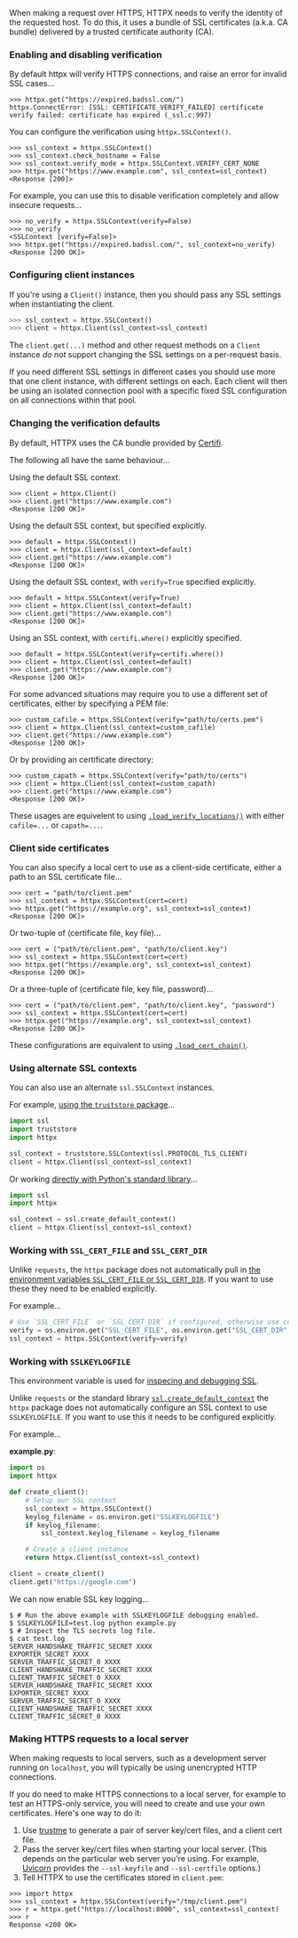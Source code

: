 When making a request over HTTPS, HTTPX needs to verify the identity of the requested host. To do this, it uses a bundle of SSL certificates (a.k.a. CA bundle) delivered by a trusted certificate authority (CA).

### Enabling and disabling verification

By default httpx will verify HTTPS connections, and raise an error for invalid SSL cases...

```pycon
>>> httpx.get("https://expired.badssl.com/")
httpx.ConnectError: [SSL: CERTIFICATE_VERIFY_FAILED] certificate verify failed: certificate has expired (_ssl.c:997)
```

You can configure the verification using `httpx.SSLContext()`.

```pycon
>>> ssl_context = httpx.SSLContext()
>>> ssl_context.check_hostname = False
>>> ssl_context.verify_mode = httpx.SSLContext.VERIFY_CERT_NONE
>>> httpx.get("https://www.example.com", ssl_context=ssl_context)
<Response [200]>
```

For example, you can use this to disable verification completely and allow insecure requests...

```pycon
>>> no_verify = httpx.SSLContext(verify=False)
>>> no_verify
<SSLContext [verify=False]>
>>> httpx.get("https://expired.badssl.com/", ssl_context=no_verify)
<Response [200 OK]>
```

### Configuring client instances

If you're using a `Client()` instance, then you should pass any SSL settings when instantiating the client.

```python
>>> ssl_context = httpx.SSLContext()
>>> client = httpx.Client(ssl_context=ssl_context)
```

The `client.get(...)` method and other request methods on a `Client` instance *do not* support changing the SSL settings on a per-request basis.

If you need different SSL settings in different cases you should use more that one client instance, with different settings on each. Each client will then be using an isolated connection pool with a specific fixed SSL configuration on all connections within that pool.

### Changing the verification defaults

By default, HTTPX uses the CA bundle provided by [Certifi](https://pypi.org/project/certifi/).

The following all have the same behaviour...

Using the default SSL context.

```pycon
>>> client = httpx.Client()
>>> client.get("https://www.example.com")
<Response [200 OK]>
```

Using the default SSL context, but specified explicitly.

```pycon
>>> default = httpx.SSLContext()
>>> client = httpx.Client(ssl_context=default)
>>> client.get("https://www.example.com")
<Response [200 OK]>
```

Using the default SSL context, with `verify=True` specified explicitly.

```pycon
>>> default = httpx.SSLContext(verify=True)
>>> client = httpx.Client(ssl_context=default)
>>> client.get("https://www.example.com")
<Response [200 OK]>
```

Using an SSL context, with `certifi.where()` explicitly specified.

```pycon
>>> default = httpx.SSLContext(verify=certifi.where())
>>> client = httpx.Client(ssl_context=default)
>>> client.get("https://www.example.com")
<Response [200 OK]>
```

For some advanced situations may require you to use a different set of certificates, either by specifying a PEM file:

```pycon
>>> custom_cafile = httpx.SSLContext(verify="path/to/certs.pem")
>>> client = httpx.Client(ssl_context=custom_cafile)
>>> client.get("https://www.example.com")
<Response [200 OK]>
```

Or by providing an certificate directory:

```pycon
>>> custom_capath = httpx.SSLContext(verify="path/to/certs")
>>> client = httpx.Client(ssl_context=custom_capath)
>>> client.get("https://www.example.com")
<Response [200 OK]>
```

These usages are equivelent to using [`.load_verify_locations()`](https://docs.python.org/3/library/ssl.html#ssl.SSLContext.load_verify_locations) with either `cafile=...` or `capath=...`.

### Client side certificates

You can also specify a local cert to use as a client-side certificate, either a path to an SSL certificate file...

```pycon
>>> cert = "path/to/client.pem"
>>> ssl_context = httpx.SSLContext(cert=cert)
>>> httpx.get("https://example.org", ssl_context=ssl_context)
<Response [200 OK]>
```

Or two-tuple of (certificate file, key file)...

```pycon
>>> cert = ("path/to/client.pem", "path/to/client.key")
>>> ssl_context = httpx.SSLContext(cert=cert)
>>> httpx.get("https://example.org", ssl_context=ssl_context)
<Response [200 OK]>
```

Or a three-tuple of (certificate file, key file, password)...

```pycon
>>> cert = ("path/to/client.pem", "path/to/client.key", "password")
>>> ssl_context = httpx.SSLContext(cert=cert)
>>> httpx.get("https://example.org", ssl_context=ssl_context)
<Response [200 OK]>
```

These configurations are equivalent to using [`.load_cert_chain()`](https://docs.python.org/3/library/ssl.html#ssl.SSLContext.load_cert_chain).

### Using alternate SSL contexts

You can also use an alternate `ssl.SSLContext` instances.

For example, [using the `truststore` package](https://truststore.readthedocs.io/)...

```python
import ssl
import truststore
import httpx

ssl_context = truststore.SSLContext(ssl.PROTOCOL_TLS_CLIENT)
client = httpx.Client(ssl_context=ssl_context)
```

Or working [directly with Python's standard library](https://docs.python.org/3/library/ssl.html)...

```python
import ssl
import httpx

ssl_context = ssl.create_default_context()
client = httpx.Client(ssl_context=ssl_context)
```

### Working with `SSL_CERT_FILE` and `SSL_CERT_DIR`

Unlike `requests`, the `httpx` package does not automatically pull in [the environment variables `SSL_CERT_FILE` or `SSL_CERT_DIR`](https://www.openssl.org/docs/manmaster/man3/SSL_CTX_set_default_verify_paths.html). If you want to use these they need to be enabled explicitly.

For example...

```python
# Use `SSL_CERT_FILE` or `SSL_CERT_DIR` if configured, otherwise use certifi.
verify = os.environ.get("SSL_CERT_FILE", os.environ.get("SSL_CERT_DIR", True))
ssl_context = httpx.SSLContext(verify=verify)
```

### Working with `SSLKEYLOGFILE`

This environment variable is used for [inspecing and debugging SSL](https://everything.curl.dev/usingcurl/tls/sslkeylogfile).

Unlike `requests` or the standard library [`ssl.create_default_context`](https://docs.python.org/3/library/ssl.html#ssl.create_default_context) the `httpx` package does not automatically configure an SSL context to use `SSLKEYLOGFILE`. If you want to use this it needs to be configured explicitly.

For example...

**example.py**:

```python
import os
import httpx

def create_client():
    # Setup our SSL context
    ssl_context = httpx.SSLContext()
    keylog_filename = os.environ.get("SSLKEYLOGFILE")
    if keylog_filename:
        ssl_context.keylog_filename = keylog_filename

    # Create a client instance
    return httpx.Client(ssl_context=ssl_context)

client = create_client()
client.get("https://google.com")
```

We can now enable SSL key logging...

```shell
$ # Run the above example with SSLKEYLOGFILE debugging enabled.
$ SSLKEYLOGFILE=test.log python example.py
$ # Inspect the TLS secrets log file.
$ cat test.log
SERVER_HANDSHAKE_TRAFFIC_SECRET XXXX
EXPORTER_SECRET XXXX
SERVER_TRAFFIC_SECRET_0 XXXX
CLIENT_HANDSHAKE_TRAFFIC_SECRET XXXX
CLIENT_TRAFFIC_SECRET_0 XXXX
SERVER_HANDSHAKE_TRAFFIC_SECRET XXXX
EXPORTER_SECRET XXXX
SERVER_TRAFFIC_SECRET_0 XXXX
CLIENT_HANDSHAKE_TRAFFIC_SECRET XXXX
CLIENT_TRAFFIC_SECRET_0 XXXX
```

### Making HTTPS requests to a local server

When making requests to local servers, such as a development server running on `localhost`, you will typically be using unencrypted HTTP connections.

If you do need to make HTTPS connections to a local server, for example to test an HTTPS-only service, you will need to create and use your own certificates. Here's one way to do it:

1. Use [trustme](https://github.com/python-trio/trustme) to generate a pair of server key/cert files, and a client cert file.
2. Pass the server key/cert files when starting your local server. (This depends on the particular web server you're using. For example, [Uvicorn](https://www.uvicorn.org) provides the `--ssl-keyfile` and `--ssl-certfile` options.)
3. Tell HTTPX to use the certificates stored in `client.pem`:

```pycon
>>> import httpx
>>> ssl_context = httpx.SSLContext(verify="/tmp/client.pem")
>>> r = httpx.get("https://localhost:8000", ssl_context=ssl_context)
>>> r
Response <200 OK>
```

